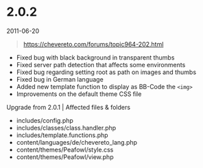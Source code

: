 # 2.0.2

2011-06-20

> https://chevereto.com/forums/topic964-202.html

- Fixed bug with black background in transparent thumbs
- Fixed server path detection that affects some environments
- Fixed bug regarding setting root as path on images and thumbs
- Fixed bug in German language
- Added new template function to display as BB-Code the `<img>`
- Improvements on the default theme CSS file

Upgrade from 2.0.1 | Affected files & folders
- includes/config.php
- includes/classes/class.handler.php
- includes/template.functions.php
- content/languages/de/chevereto_lang.php
- content/themes/Peafowl/style.css
- content/themes/Peafowl/view.php